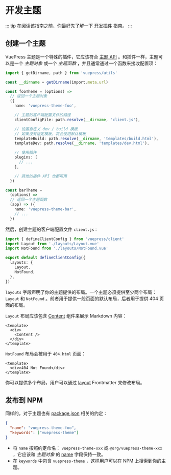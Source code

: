# 开发主题

::: tip
在阅读该指南之前，你最好先了解一下 [开发插件](./plugin.md) 指南。
:::

## 创建一个主题

VuePress 主题是一个特殊的插件，它应该符合 [主题 API](../reference/theme-api.md) 。和插件一样，主题可以是一个 _主题对象_ 或一个 _主题函数_ ，并且通常通过一个函数来接收配置项：

```ts
import { getDirname, path } from 'vuepress/utils'

const __dirname = getDirname(import.meta.url)

const fooTheme = (options) =>
  // 返回一个主题对象
  ({
    name: 'vuepress-theme-foo',

    // 主题的客户端配置文件的路径
    clientConfigFile: path.resolve(__dirname, 'client.js'),

    // 设置自定义 dev / build 模板
    // 如果没有指定模板，将会使用默认模板
    templateBuild: path.resolve(__dirname, 'templates/build.html'),
    templateDev: path.resolve(__dirname, 'templates/dev.html'),

    // 使用插件
    plugins: [
      // ...
    ],

    // 其他的插件 API 也都可用
  })

const barTheme =
  (options) =>
  // 返回一个主题函数
  (app) => ({
    name: 'vuepress-theme-bar',
    // ...
  })
```

然后，创建主题的客户端配置文件 `client.js` :

```ts
import { defineClientConfig } from 'vuepress/client'
import Layout from './layouts/Layout.vue'
import NotFound from './layouts/NotFound.vue'

export default defineClientConfig({
  layouts: {
    Layout,
    NotFound,
  },
})
```

`layouts` 字段声明了你的主题提供的布局。一个主题必须提供至少两个布局：`Layout` 和 `NotFound` 。前者用于提供一般页面的默认布局，后者用于提供 404 页面的布局。

`Layout` 布局应该包含 [Content](../reference/components.md#content) 组件来展示 Markdown 内容：

```vue
<template>
  <div>
    <Content />
  </div>
</template>
```

`NotFound` 布局会被用于 `404.html` 页面：

```vue
<template>
  <div>404 Not Found</div>
</template>
```

你可以提供多个布局，用户可以通过 [layout](../reference/frontmatter.md#layout) Frontmatter 来修改布局。

## 发布到 NPM

同样的，对于主题也有 [package.json](https://docs.npmjs.com/cli/v8/configuring-npm/package-json) 相关的约定：

```json
{
  "name": "vuepress-theme-foo",
  "keywords": ["vuepress-theme"]
}
```

- 将 `name` 按照约定命名： `vuepress-theme-xxx` 或 `@org/vuepress-theme-xxx` ，它应该和 _主题对象_ 的 [name](../reference/theme-api.md#name) 字段保持一致。
- 在 `keywords` 中包含 `vuepress-theme` ，这样用户可以在 NPM 上搜索到你的主题。
